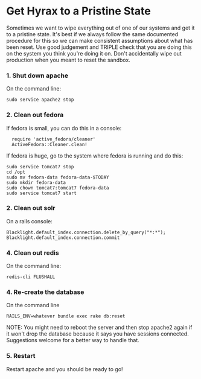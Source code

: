 # Get Hyrax to a Pristine State

Sometimes we want to wipe everything out of one of our systems and get it to
a pristine state. It's best if we always follow the same documented procedure
for this so we can make consistent assumptions about what has been reset. Use good judgement and TRIPLE check that you are doing this on the system you think you're doing it on. Don't accidentally wipe out production when you meant to reset the sandbox.

### 1. Shut down apache
On the command line:
```
sudo service apache2 stop
```

### 2. Clean out fedora
  If fedora is small, you can do this in a console: 
  ```
    require 'active_fedora/cleaner'
    ActiveFedora::Cleaner.clean!
  ```
  
  If fedora is huge, go to the system where fedora is running and do this:
  
  ```
  sudo service tomcat7 stop
  cd /opt
  sudo mv fedora-data fedora-data-$TODAY
  sudo mkdir fedora-data
  sudo chown tomcat7:tomcat7 fedora-data
  sudo service tomcat7 start
  ```
  
### 2. Clean out solr
  On a rails console:
  ```
  Blacklight.default_index.connection.delete_by_query("*:*"); Blacklight.default_index.connection.commit
  ```
  
### 4. Clean out redis
  On the command line: 
  ```
  redis-cli FLUSHALL
  ```
  
### 4. Re-create the database
On the command line
```
RAILS_ENV=whatever bundle exec rake db:reset
```
NOTE: You might need to reboot the server and then stop apache2 again if it won't drop the database because it says you have sessions connected. Suggestions welcome for a better way to handle that.

### 5. Restart
Restart apache and you should be ready to go!
